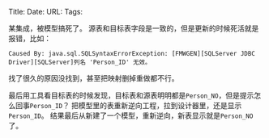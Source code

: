 Title: 
Date:
URL: 
Tags: 

某集成，被模型搞死了。
源表和目标表字段是一致的，但是更新的时候死活就是报错，比如：
```
Caused By: java.sql.SQLSyntaxErrorException: [FMWGEN][SQLServer JDBC Driver][SQLServer]列名 'Person_ID' 无效。
```
找了很久的原因没找到，甚至把映射删掉重做都不行。

最后用工具看目标表的时候发现，目标表和源表明明都是`Person_NO`，但是提示怎么回事`Person_ID`？
把模型里的表重新逆向工程，拉到设计器里，还是显示`Person_ID`。
结果最后从新建了一个模型，重新逆向，新表显示就是`Person_NO`了。

